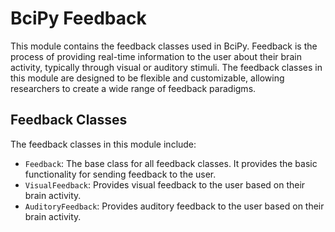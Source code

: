 # BciPy Feedback

This module contains the feedback classes used in BciPy. Feedback is the process of providing real-time information to the user about their brain activity, typically through visual or auditory stimuli. The feedback classes in this module are designed to be flexible and customizable, allowing researchers to create a wide range of feedback paradigms.

## Feedback Classes

The feedback classes in this module include:

- `Feedback`: The base class for all feedback classes. It provides the basic functionality for sending feedback to the user.
- `VisualFeedback`: Provides visual feedback to the user based on their brain activity.
- `AuditoryFeedback`: Provides auditory feedback to the user based on their brain activity.
